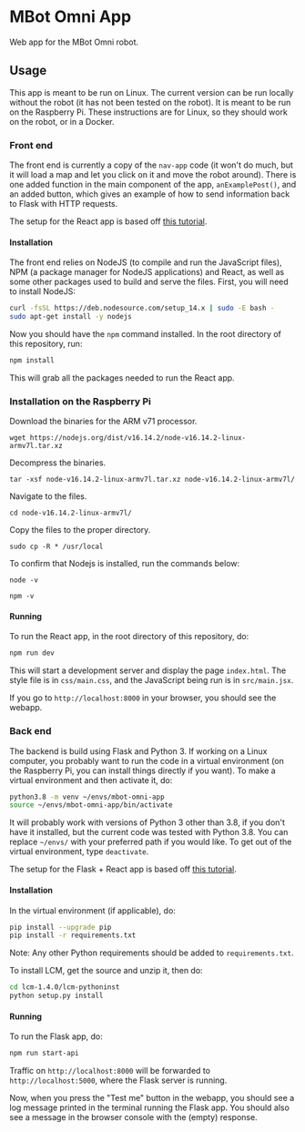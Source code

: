 # MBot Omni App

Web app for the MBot Omni robot.

## Usage

This app is meant to be run on Linux. The current version can be run locally
without the robot (it has not been tested on the robot). It is meant to be run
on the Raspberry Pi. These instructions are for Linux, so they should work on
the robot, or in a Docker.

### Front end

The front end is currently a copy of the `nav-app` code (it won't do much, but
it will load a map and let you click on it and move the robot around). There is
one added function in the main component of the app, `anExamplePost()`, and an
added button, which gives an example of how to send information back to Flask
with HTTP requests.

The setup for the React app is based off
[this tutorial](https://medium.com/@JedaiSaboteur/creating-a-react-app-from-scratch-f3c693b84658).

#### Installation

The front end relies on NodeJS (to compile and run the JavaScript files), NPM (a
package manager for NodeJS applications) and React, as well as some other
packages used to build and serve the files. First, you will need to install
NodeJS:
```bash
curl -fsSL https://deb.nodesource.com/setup_14.x | sudo -E bash -
sudo apt-get install -y nodejs
```
Now you should have the `npm` command installed. In the root directory of this
repository, run:
```bash
npm install
```
This will grab all the packages needed to run the React app.

### Installation on the Raspberry Pi

Download the binaries for the ARM v71 processor. 

`wget https://nodejs.org/dist/v16.14.2/node-v16.14.2-linux-armv7l.tar.xz`

Decompress the binaries. 

`tar -xsf node-v16.14.2-linux-armv7l.tar.xz node-v16.14.2-linux-armv7l/`

Navigate to the files.

`cd node-v16.14.2-linux-armv7l/`

Copy the files to the proper directory. 

`sudo cp -R * /usr/local`

To confirm that Nodejs is installed, run the commands below:

`node -v`

`npm -v`


#### Running

To run the React app, in the root directory of this repository, do:
```bash
npm run dev
```
This will start a development server and display the page `index.html`.
The style file is in `css/main.css`, and the JavaScript being run is in
`src/main.jsx`.

If you go to `http://localhost:8000` in your browser, you should see the
webapp.

### Back end

The backend is build using Flask and Python 3. If
working on a Linux computer, you probably want to run the code in a virtual
environment (on the Raspberry Pi, you can install things directly if you want).
To make a virtual environment and then activate it, do:
```bash
python3.8 -m venv ~/envs/mbot-omni-app
source ~/envs/mbot-omni-app/bin/activate
```
It will probably work with versions of Python 3 other than 3.8, if you don't
have it installed, but the current code was tested with Python 3.8. You can
replace `~/envs/` with your preferred path if you would like. To get out of the
virtual environment, type `deactivate`.

The setup for the Flask + React app is based off
[this tutorial](https://blog.miguelgrinberg.com/post/how-to-create-a-react--flask-project).

#### Installation

In the virtual environment (if applicable), do:
```bash
pip install --upgrade pip
pip install -r requirements.txt
```
Note: Any other Python requirements should be added to `requirements.txt`.

To install LCM, get the source and unzip it, then do:
```bash
cd lcm-1.4.0/lcm-pythoninst
python setup.py install
```

#### Running

To run the Flask app, do:
```bash
npm run start-api
```

Traffic on `http://localhost:8000` will be forwarded to `http://localhost:5000`,
where the Flask server is running.

Now, when you press the "Test me" button in the webapp, you should see a log
message printed in the terminal running the Flask app. You should also see a
message in the browser console with the (empty) response.
